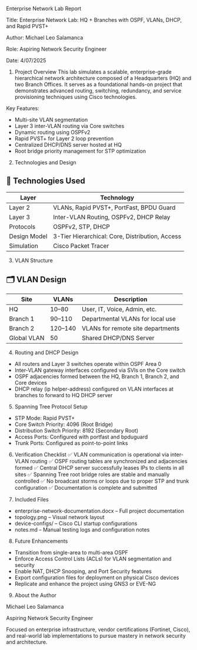 Enterprise Network Lab Report

Title: Enterprise Network Lab: HQ + Branches with OSPF, VLANs, DHCP, and Rapid PVST+

Author: Michael Leo Salamanca

Role: Aspiring Network Security Engineer

Date: 4/07/2025

1. Project Overview
This lab simulates a scalable, enterprise-grade hierarchical network architecture composed of a Headquarters (HQ) and two Branch Offices. It serves as a foundational hands-on project that demonstrates advanced routing, switching, redundancy, and service provisioning techniques using Cisco technologies.

Key Features:
- Multi-site VLAN segmentation
- Layer 3 inter-VLAN routing via Core switches
- Dynamic routing using OSPFv2
- Rapid PVST+ for Layer 2 loop prevention
- Centralized DHCP/DNS server hosted at HQ
- Root bridge priority management for STP optimization
  
2. Technologies and Design
## 🧰 Technologies Used

| Layer        | Technology                                      |
|--------------|-------------------------------------------------|
| Layer 2      | VLANs, Rapid PVST+, PortFast, BPDU Guard        |
| Layer 3      | Inter-VLAN Routing, OSPFv2, DHCP Relay          |
| Protocols    | OSPFv2, STP, DHCP                               |
| Design Model | 3-Tier Hierarchical: Core, Distribution, Access |
| Simulation   | Cisco Packet Tracer                             |


3. VLAN Structure
## 🗂 VLAN Design

| Site        | VLANs     | Description                          |
|-------------|-----------|--------------------------------------|
| HQ          | 10–80     | User, IT, Voice, Admin, etc.         |
| Branch 1    | 90–110    | Departmental VLANs for local use     |
| Branch 2    | 120–140   | VLANs for remote site departments    |
| Global VLAN | 50        | Shared DHCP/DNS Server               |

4. Routing and DHCP Design
- All routers and Layer 3 switches operate within OSPF Area 0
- Inter-VLAN gateway interfaces configured via SVIs on the Core switch
- OSPF adjacencies formed between the HQ, Branch 1, Branch 2, and Core devices
- DHCP relay (ip helper-address) configured on VLAN interfaces at branches to forward to HQ DHCP server
  
5. Spanning Tree Protocol Setup
- STP Mode: Rapid PVST+
- Core Switch Priority: 4096 (Root Bridge)
- Distribution Switch Priority: 8192 (Secondary Root)
- Access Ports: Configured with portfast and bpduguard
- Trunk Ports: Configured as point-to-point links
  
6. Verification Checklist
✅ VLAN communication is operational via inter-VLAN routing
✅ OSPF routing tables are synchronized and adjacencies formed
✅ Central DHCP server successfully leases IPs to clients in all sites
✅ Spanning Tree root bridge roles are stable and manually controlled
✅ No broadcast storms or loops due to proper STP and trunk configuration
✅ Documentation is complete and submitted

7. Included Files
- enterprise-network-documentation.docx – Full project documentation
- topology.png – Visual network layout
- device-configs/ – Cisco CLI startup configurations
- notes.md – Manual testing logs and configuration notes
  
8. Future Enhancements
- Transition from single-area to multi-area OSPF
- Enforce Access Control Lists (ACLs) for VLAN segmentation and security
- Enable NAT, DHCP Snooping, and Port Security features
- Export configuration files for deployment on physical Cisco devices
- Replicate and enhance the project using GNS3 or EVE-NG
  
9. About the Author
   
Michael Leo Salamanca

Aspiring Network Security Engineer

Focused on enterprise infrastructure, vendor certifications (Fortinet, Cisco), and real-world lab implementations to pursue mastery in network security and architecture.
